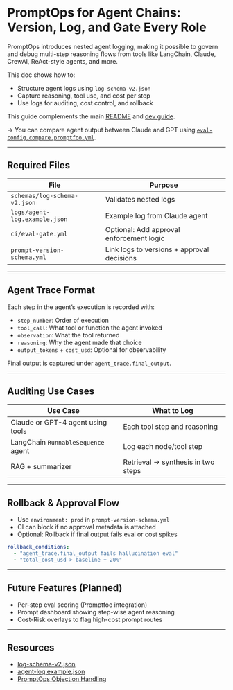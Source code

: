 # PromptOps for Agent Chains: Version, Log, and Gate Every Role

PromptOps introduces nested agent logging, making it possible to govern and debug multi-step reasoning flows from tools like LangChain, Claude, CrewAI, ReAct-style agents, and more.

This doc shows how to:

- Structure agent logs using `log-schema-v2.json`
- Capture reasoning, tool use, and cost per step
- Use logs for auditing, cost control, and rollback

This guide complements the main [README](../README.md) and [dev guide](./dev-guide.md).

→ You can compare agent output between Claude and GPT using [`eval-config.compare.promptfoo.yml`](../evals/eval-config.compare.promptfoo.yml).

---

## Required Files

| File                          | Purpose                                    |
| ----------------------------- | ------------------------------------------ |
| `schemas/log-schema-v2.json`  | Validates nested logs                      |
| `logs/agent-log.example.json` | Example log from Claude agent              |
| `ci/eval-gate.yml`            | Optional: Add approval enforcement logic   |
| `prompt-version-schema.yml`   | Link logs to versions + approval decisions |

---

## Agent Trace Format

Each step in the agent’s execution is recorded with:

- `step_number`: Order of execution
- `tool_call`: What tool or function the agent invoked
- `observation`: What the tool returned
- `reasoning`: Why the agent made that choice
- `output_tokens` + `cost_usd`: Optional for observability

Final output is captured under `agent_trace.final_output`.

---

## Auditing Use Cases

| Use Case                           | What to Log                        |
| ---------------------------------- | ---------------------------------- |
| Claude or GPT-4 agent using tools  | Each tool step and reasoning       |
| LangChain `RunnableSequence` agent | Log each node/tool step            |
| RAG + summarizer                   | Retrieval → synthesis in two steps |

---

## Rollback & Approval Flow

- Use `environment: prod` in `prompt-version-schema.yml`
- CI can block if no approval metadata is attached
- Optional: Rollback if final output fails eval or cost spikes

```yml
rollback_conditions:
  - "agent_trace.final_output fails hallucination eval"
  - "total_cost_usd > baseline + 20%"
```

---

## Future Features (Planned)

- Per-step eval scoring (Promptfoo integration)
- Prompt dashboard showing step-wise agent reasoning
- Cost-Risk overlays to flag high-cost prompt routes

---

## Resources

- [log-schema-v2.json](../schemas/log-schema-v2.json)
- [agent-log.example.json](../logs/agent-log.example.json)
- [PromptOps Objection Handling](../PROMPTOPS_OBJECTION_HANDLING.md)
